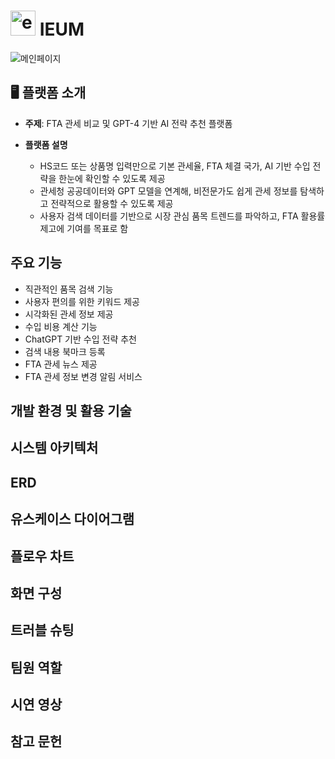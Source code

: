 # <img src="https://github.com/user-attachments/assets/3d0946f7-1a9d-4551-bd2f-e2ecae1feba1" alt="example image" width="40"> IEUM
 
![메인페이지](https://github.com/user-attachments/assets/707fb2fd-3776-4930-a763-a0f67daf81c1)


## 🖥 플랫폼 소개

- **주제**: FTA 관세 비교 및 GPT-4 기반 AI 전략 추천 플랫폼

- **플랫폼 설명**
  - HS코드 또는 상품명 입력만으로 기본 관세율, FTA 체결 국가, AI 기반 수입 전략을 한눈에 확인할 수 있도록 제공
  - 관세청 공공데이터와 GPT 모델을 연계해, 비전문가도 쉽게 관세 정보를 탐색하고 전략적으로 활용할 수 있도록 제공
  - 사용자 검색 데이터를 기반으로 시장 관심 품목 트렌드를 파악하고, FTA 활용률 제고에 기여를 목표로 함


## 주요 기능
- 직관적인 품목 검색 기능
- 사용자 편의를 위한 키워드 제공
- 시각화된 관세 정보 제공
- 수입 비용 계산 기능
- ChatGPT 기반 수입 전략 추천
- 검색 내용 북마크 등록
- FTA 관세 뉴스 제공
- FTA 관세 정보 변경 알림 서비스
 
## 개발 환경 및 활용 기술
## 시스템 아키텍처
## ERD
## 유스케이스 다이어그램
## 플로우 차트
## 화면 구성
## 트러블 슈팅
## 팀원 역할
## 시연 영상
## 참고 문헌 
